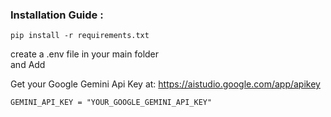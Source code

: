 ### Installation Guide :

```
pip install -r requirements.txt
```


create a .env file in  your main folder  
and Add 

Get your Google Gemini Api Key at: https://aistudio.google.com/app/apikey

```
GEMINI_API_KEY = "YOUR_GOOGLE_GEMINI_API_KEY"
```


